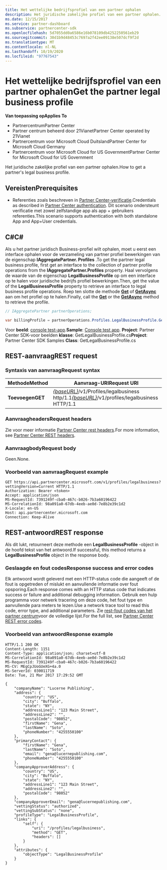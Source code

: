 ```yaml
---
title: Het wettelijke bedrijfsprofiel van een partner ophalen
description: Het juridische zakelijke profiel van een partner ophalen.
ms.date: 12/15/2017
ms.service: partner-dashboard
ms.subservice: partnercenter-sdk
ms.openlocfilehash: 5d7055dd0a6586e16b078109db4252250561eb29
ms.sourcegitcommit: 30d1b9d48453c7697a2f42ee09138e507dcf9f2d
ms.translationtype: MT
ms.contentlocale: nl-NL
ms.lasthandoff: 10/19/2020
ms.locfileid: "97767543"
---
```

# <a name="get-the-partner-legal-business-profile"></a><span data-ttu-id="9f625-103">Het wettelijke bedrijfsprofiel van een partner ophalen</span><span class="sxs-lookup"><span data-stu-id="9f625-103">Get the partner legal business profile</span></span>

<span data-ttu-id="9f625-104">**Van toepassing op**</span><span class="sxs-lookup"><span data-stu-id="9f625-104">**Applies To**</span></span>

- <span data-ttu-id="9f625-105">Partnercentrum</span><span class="sxs-lookup"><span data-stu-id="9f625-105">Partner Center</span></span>
- <span data-ttu-id="9f625-106">Partner centrum beheerd door 21Vianet</span><span class="sxs-lookup"><span data-stu-id="9f625-106">Partner Center operated by 21Vianet</span></span>
- <span data-ttu-id="9f625-107">Partnercentrum voor Microsoft Cloud Duitsland</span><span class="sxs-lookup"><span data-stu-id="9f625-107">Partner Center for Microsoft Cloud Germany</span></span>
- <span data-ttu-id="9f625-108">Partnercentrum voor Microsoft Cloud for US Government</span><span class="sxs-lookup"><span data-stu-id="9f625-108">Partner Center for Microsoft Cloud for US Government</span></span>

<span data-ttu-id="9f625-109">Het juridische zakelijke profiel van een partner ophalen.</span><span class="sxs-lookup"><span data-stu-id="9f625-109">How to get a partner's legal business profile.</span></span>

## <a name="prerequisites"></a><span data-ttu-id="9f625-110">Vereisten</span><span class="sxs-lookup"><span data-stu-id="9f625-110">Prerequisites</span></span>

- <span data-ttu-id="9f625-111">Referenties zoals beschreven in [Partner Center-verificatie](partner-center-authentication.md).</span><span class="sxs-lookup"><span data-stu-id="9f625-111">Credentials as described in [Partner Center authentication](partner-center-authentication.md).</span></span> <span data-ttu-id="9f625-112">Dit scenario ondersteunt verificatie met zowel zelfstandige app als app + gebruikers referenties.</span><span class="sxs-lookup"><span data-stu-id="9f625-112">This scenario supports authentication with both standalone App and App+User credentials.</span></span>

## <a name="c"></a><span data-ttu-id="9f625-113">C\#</span><span class="sxs-lookup"><span data-stu-id="9f625-113">C\#</span></span>

<span data-ttu-id="9f625-114">Als u het partner juridisch Business-profiel wilt ophalen, moet u eerst een interface ophalen voor de verzameling van partner profiel bewerkingen van de eigenschap **IAggregatePartner. Profiles** .</span><span class="sxs-lookup"><span data-stu-id="9f625-114">To get the partner legal business profile, first get an interface to the collection of partner profile operations from the **IAggregatePartner.Profiles** property.</span></span> <span data-ttu-id="9f625-115">Haal vervolgens de waarde van de eigenschap **LegalBusinessProfile** op om een interface op te halen voor juridische bedrijfs profiel bewerkingen.</span><span class="sxs-lookup"><span data-stu-id="9f625-115">Then, get the value of the **LegalBusinessProfile** property to retrieve an interface to legal business profile operations.</span></span> <span data-ttu-id="9f625-116">Roep ten slotte de methode [**Get**](/dotnet/api/microsoft.store.partnercenter.profiles.ilegalbusinessprofile.get) of [**GetAsync**](/dotnet/api/microsoft.store.partnercenter.profiles.ilegalbusinessprofile.getasync) aan om het profiel op te halen.</span><span class="sxs-lookup"><span data-stu-id="9f625-116">Finally, call the [**Get**](/dotnet/api/microsoft.store.partnercenter.profiles.ilegalbusinessprofile.get) or the [**GetAsync**](/dotnet/api/microsoft.store.partnercenter.profiles.ilegalbusinessprofile.getasync) method to retrieve the profile.</span></span>

``` csharp
// IAggregatePartner partnerOperations;

var billingProfile = partnerOperations.Profiles.LegalBusinessProfile.Get();
```

<span data-ttu-id="9f625-117">Voor **beeld**: [console test-app](console-test-app.md).</span><span class="sxs-lookup"><span data-stu-id="9f625-117">**Sample**: [Console test app](console-test-app.md).</span></span> <span data-ttu-id="9f625-118">**Project**: Partner Center SDK-voor beelden **klasse**: GetLegalBusinessProfile.cs</span><span class="sxs-lookup"><span data-stu-id="9f625-118">**Project**: Partner Center SDK Samples **Class**: GetLegalBusinessProfile.cs</span></span>

## <a name="rest-request"></a><span data-ttu-id="9f625-119">REST-aanvraag</span><span class="sxs-lookup"><span data-stu-id="9f625-119">REST request</span></span>

### <a name="request-syntax"></a><span data-ttu-id="9f625-120">Syntaxis van aanvraag</span><span class="sxs-lookup"><span data-stu-id="9f625-120">Request syntax</span></span>

| <span data-ttu-id="9f625-121">Methode</span><span class="sxs-lookup"><span data-stu-id="9f625-121">Method</span></span>  | <span data-ttu-id="9f625-122">Aanvraag-URI</span><span class="sxs-lookup"><span data-stu-id="9f625-122">Request URI</span></span>                                                                    |
|---------|--------------------------------------------------------------------------------|
| <span data-ttu-id="9f625-123">**Toevoegen**</span><span class="sxs-lookup"><span data-stu-id="9f625-123">**GET**</span></span> | <span data-ttu-id="9f625-124">[*{baseURL}*](partner-center-rest-urls.md)/v1/Profiles/legalbusiness http/1.1</span><span class="sxs-lookup"><span data-stu-id="9f625-124">[*{baseURL}*](partner-center-rest-urls.md)/v1/profiles/legalbusiness HTTP/1.1</span></span> |

### <a name="request-headers"></a><span data-ttu-id="9f625-125">Aanvraagheaders</span><span class="sxs-lookup"><span data-stu-id="9f625-125">Request headers</span></span>

<span data-ttu-id="9f625-126">Zie voor meer informatie [Partner Center rest headers](headers.md).</span><span class="sxs-lookup"><span data-stu-id="9f625-126">For more information, see [Partner Center REST headers](headers.md).</span></span>

### <a name="request-body"></a><span data-ttu-id="9f625-127">Aanvraagbody</span><span class="sxs-lookup"><span data-stu-id="9f625-127">Request body</span></span>

<span data-ttu-id="9f625-128">Geen.</span><span class="sxs-lookup"><span data-stu-id="9f625-128">None.</span></span>

### <a name="request-example"></a><span data-ttu-id="9f625-129">Voorbeeld van aanvraag</span><span class="sxs-lookup"><span data-stu-id="9f625-129">Request example</span></span>

```http
GET https://api.partnercenter.microsoft.com/v1/profiles/legalbusiness?vettingVersion=Current HTTP/1.1
Authorization: Bearer <token>
Accept: application/json
MS-RequestId: 7391249f-cba0-467c-b026-7b3a60196422
MS-CorrelationId: 98a091a0-67db-4eeb-ae0d-7e8b2e39c1d2
X-Locale: en-US
Host: api.partnercenter.microsoft.com
Connection: Keep-Alive
```

## <a name="rest-response"></a><span data-ttu-id="9f625-130">REST-antwoord</span><span class="sxs-lookup"><span data-stu-id="9f625-130">REST response</span></span>

<span data-ttu-id="9f625-131">Als dit lukt, retourneert deze methode een **LegalBusinessProfile** -object in de hoofd tekst van het antwoord.</span><span class="sxs-lookup"><span data-stu-id="9f625-131">If successful, this method returns a **LegalBusinessProfile** object in the response body.</span></span>

### <a name="response-success-and-error-codes"></a><span data-ttu-id="9f625-132">Geslaagde en fout codes</span><span class="sxs-lookup"><span data-stu-id="9f625-132">Response success and error codes</span></span>

<span data-ttu-id="9f625-133">Elk antwoord wordt geleverd met een HTTP-status code die aangeeft of de fout is opgetreden of mislukt en aanvullende informatie over fout opsporing.</span><span class="sxs-lookup"><span data-stu-id="9f625-133">Each response comes with an HTTP status code that indicates success or failure and additional debugging information.</span></span> <span data-ttu-id="9f625-134">Gebruik een hulp programma voor netwerk tracering om deze code, het fout type en aanvullende para meters te lezen.</span><span class="sxs-lookup"><span data-stu-id="9f625-134">Use a network trace tool to read this code, error type, and additional parameters.</span></span> <span data-ttu-id="9f625-135">Zie [rest-fout codes van het partner centrum](error-codes.md)voor de volledige lijst.</span><span class="sxs-lookup"><span data-stu-id="9f625-135">For the full list, see [Partner Center REST error codes](error-codes.md).</span></span>

### <a name="response-example"></a><span data-ttu-id="9f625-136">Voorbeeld van antwoord</span><span class="sxs-lookup"><span data-stu-id="9f625-136">Response example</span></span>

```http
HTTP/1.1 200 OK
Content-Length: 1151
Content-Type: application/json; charset=utf-8
MS-CorrelationId: 98a091a0-67db-4eeb-ae0d-7e8b2e39c1d2
MS-RequestId: 7391249f-cba0-467c-b026-7b3a60196422
MS-CV: MEgCpJUoGUeXG+4a.0
MS-ServerId: 030011719
Date: Tue, 21 Mar 2017 17:29:52 GMT

{
    "companyName": "Lucerne Publishing",
    "address": {
        "country": "US",
        "city": "Buffalo",
        "state": "NY",
        "addressLine1": "123 Main Street",
        "addressLine2": "",
        "postalCode": "98052",
        "firstName": "Gena",
        "lastName": "Soto",
        "phoneNumber": "4255550100"
    },
    "primaryContact": {
        "firstName": "Gena",
        "lastName": "Soto",
        "email": "gena@lucernepublishing.com",
        "phoneNumber": "4255550100"
    },
    "companyApproverAddress": {
        "country": "US",
        "city": "Buffalo",
        "state": "NY",
        "addressLine1": "123 Main Street",
        "addressLine2": "",
        "postalCode": "98052"
    },
    "companyApproverEmail": "gena@lucernepublishing.com",
    "vettingStatus": "authorized",
    "vettingSubStatus": "none",
    "profileType": "LegalBusinessProfile",
    "links": {
        "self": {
            "uri": "/profiles/legalbusiness",
            "method": "GET",
            "headers": []
        }
    },
    "attributes": {
        "objectType": "LegalBusinessProfile"
    }
}
```
